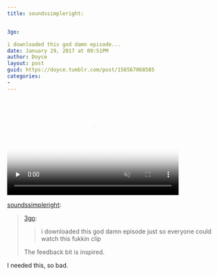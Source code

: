 ```yaml
---
title: soundssimpleright:


3go:

i downloaded this god damn episode...
date: January 29, 2017 at 09:51PM
author: Doyce
layout: post
guid: https://doyce.tumblr.com/post/156567068585
categories:
- 
--- 
```



<video  id='embed-588ec838b54f9354563866' class='crt-video crt-skin-default' width='400' height='225' poster='https://31.media.tumblr.com/tumblr_nnx4s0JH9N1qce5fh_frame1.jpg' preload='none' muted data-crt-video data-crt-options='{"autoheight":null,"duration":128,"hdUrl":false,"filmstrip":{"url":"https:\/\/31.media.tumblr.com\/previews\/tumblr_nnx4s0JH9N1qce5fh_filmstrip.jpg","width":"200","height":"112"}}' >
    <source src="https://doyce.tumblr.com/video_file/t:ClegvCWDXeCe-Iy5_EfW6A/156567068585/tumblr_nnx4s0JH9N1qce5fh" type="video/mp4">
</video>
 
 
<p><a href="http://soundssimpleright.tumblr.com/post/118449386223/3go-i-downloaded-this-god-damn-episode-just-so" class="tumblr_blog" target="_blank">soundssimpleright</a>:</p>

<blockquote>
<p><a href="http://3go.tumblr.com/post/118269104060/i-downloaded-this-god-damn-episode-just-so" class="tumblr_blog" target="_blank">3go</a>:</p>

<blockquote><p>i downloaded this god damn episode just so everyone could watch this fukkin clip 
</p></blockquote>

<p>The feedback bit is inspired.</p>
</blockquote>

<p>I needed this, so bad.</p> 
